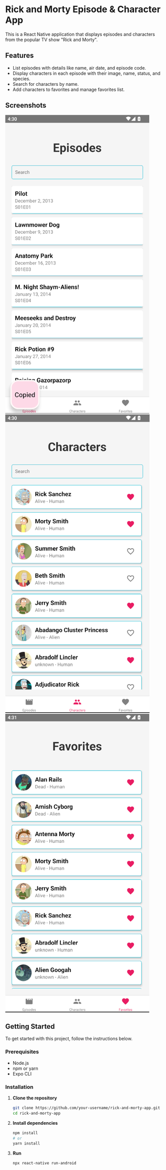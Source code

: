# Rick and Morty Episode & Character App

This is a React Native application that displays episodes and characters from the popular TV show "Rick and Morty".

## Features

- List episodes with details like name, air date, and episode code.
- Display characters in each episode with their image, name, status, and species.
- Search for characters by name.
- Add characters to favorites and manage favorites list.

## Screenshots

![Screenshot 1](https://github.com/cemrecander/RickAndMorty/blob/main/src/assets/images/screenshot1.PNG)
![Screenshot 2](https://github.com/cemrecander/RickAndMorty/blob/main/src/assets/images/screenshot2.PNG)
![Screenshot 3](https://github.com/cemrecander/RickAndMorty/blob/main/src/assets/images/screenshot3.PNG)

## Getting Started

To get started with this project, follow the instructions below.

### Prerequisites

- Node.js
- npm or yarn
- Expo CLI

### Installation

1. **Clone the repository**

   ```bash
   git clone https://github.com/your-username/rick-and-morty-app.git
   cd rick-and-morty-app
   
2. **Install dependencies**

   ```bash
   npm install
   # or
   yarn install

3. **Run**

   ```bash
   npx react-native run-android

